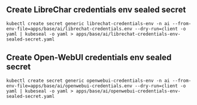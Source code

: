 ## Create LibreChar credentials env sealed secret

```shell
kubectl create secret generic librechat-credentials-env -n ai --from-env-file=apps/base/ai/librechat-credentials.env --dry-run=client -o yaml | kubeseal -o yaml > apps/base/ai/librechat-credentials-env-sealed-secret.yaml
```
## Create Open-WebUI credentials env sealed secret

```shell
kubectl create secret generic openwebui-credentials-env -n ai --from-env-file=apps/base/ai/openwebui-credentials.env --dry-run=client -o yaml | kubeseal -o yaml > apps/base/ai/openwebui-credentials-env-sealed-secret.yaml
```
